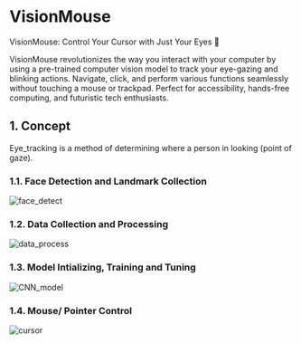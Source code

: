 # VisionMouse
VisionMouse: Control Your Cursor with Just Your Eyes 👀 

VisionMouse revolutionizes the way you interact with your computer by using a pre-trained computer vision model to track your eye-gazing and blinking actions. Navigate, click, and perform various functions seamlessly without touching a mouse or trackpad. Perfect for accessibility, hands-free computing, and futuristic tech enthusiasts.

## 1. Concept

Eye_tracking is a method of determining where a person in looking (point of gaze).

### 1.1. Face Detection and Landmark Collection
![face_detect](https://github.com/Havee005/VisionMouse/assets/124234544/3d909d5b-98fa-4aee-9193-5f9ed51ca202)

### 1.2. Data Collection and Processing
![data_process](https://github.com/Havee005/VisionMouse/assets/124234544/964dcee8-d7be-4fce-acd7-dc5c8308497b)

### 1.3. Model Intializing, Training and Tuning
![CNN_model](https://github.com/Havee005/VisionMouse/assets/124234544/1a41ea8d-683f-4143-a674-0473eb2cfe89)

### 1.4. Mouse/ Pointer Control
![cursor](https://github.com/Havee005/VisionMouse/assets/124234544/2466c7fc-4580-48a8-83f2-7d293ec5e817)
